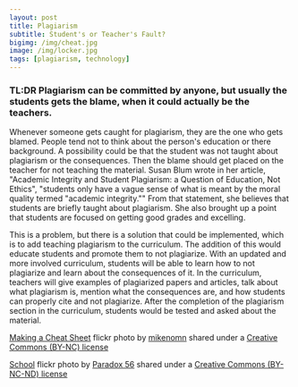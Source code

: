 ```yaml
---
layout: post
title: Plagiarism
subtitle: Student's or Teacher's Fault?
bigimg: /img/cheat.jpg
image: /img/locker.jpg
tags: [plagiarism, technology]
---
```


### TL:DR Plagiarism can be committed by anyone, but usually the students gets the blame, when it could actually be the teachers.


Whenever someone gets caught for plagiarism, they are the one who gets blamed. People tend not to think about the person's education or there background. A possibility could be that the student was not taught about plagiarism or the consequences. Then the blame should get placed on the teacher for not teaching the material. Susan Blum wrote in her article, "Academic Integrity and Student Plagiarism: a Question of Education, Not Ethics", "students only have a vague sense of what is meant by the moral quality termed "academic integrity."" From that statement, she believes that students are briefly taught about plagiarism. She also brought up a point that students are focused on getting good grades and excelling.

This is a problem, but there is a solution that could be implemented, which is to add teaching plagiarism to the curriculum. The addition of this would educate students and promote them to not plagiarize. With an updated and more involved curriculum, students will be able to learn how to not plagiarize and learn about the consequences of it. In the curriculum, teachers will give examples of plagiarized papers and articles, talk about what plagiarism is, mention what the consequences are, and how students can properly cite and not plagiarize. After the completion of the plagiarism section in the curriculum, students would be tested and asked about the material.






<a title="Making a Cheat Sheet" href="https://flickr.com/photos/mikenomn/1780586001">Making a Cheat Sheet</a> flickr photo by <a href="https://flickr.com/people/mikenomn">mikenomn</a> shared under a <a href="https://creativecommons.org/licenses/by-nc/2.0/">Creative Commons (BY-NC) license</a> </small>

<a title="School" href="https://flickr.com/photos/mvrckcoast/3079331805">School</a> flickr photo by <a href="https://flickr.com/people/mvrckcoast">Paradox 56</a> shared under a <a href="https://creativecommons.org/licenses/by-nc-nd/2.0/">Creative Commons (BY-NC-ND) license</a> </small>
